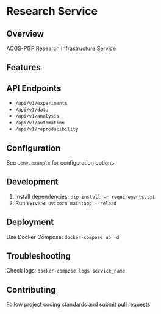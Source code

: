# Research Service

## Overview
ACGS-PGP Research Infrastructure Service

## Features


## API Endpoints
- `/api/v1/experiments`
- `/api/v1/data`
- `/api/v1/analysis`
- `/api/v1/automation`
- `/api/v1/reproducibility`

## Configuration
See `.env.example` for configuration options

## Development
1. Install dependencies: `pip install -r requirements.txt`
2. Run service: `uvicorn main:app --reload`

## Deployment
Use Docker Compose: `docker-compose up -d`

## Troubleshooting
Check logs: `docker-compose logs service_name`

## Contributing
Follow project coding standards and submit pull requests
